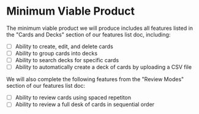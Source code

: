 # Minimum Viable Product
The minimum viable product we will produce includes all features listed in the "Cards and Decks" section of our features list doc, including:
- [ ] Ability to create, edit, and delete cards
- [ ] Ability to group cards into decks
- [ ] Ability to search decks for specific cards
- [ ] Ability to automatically create a deck of cards by uploading a CSV file

We will also complete the following features from the "Review Modes" section of our features list doc:
- [ ] Ability to review cards using spaced repetiton 
- [ ] Ability to review a full desk of cards in sequential order
